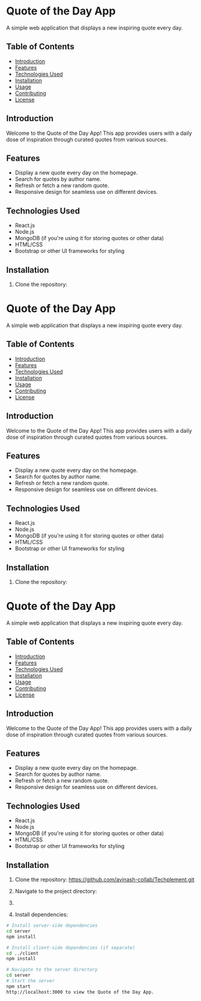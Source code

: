 # Quote of the Day App

A simple web application that displays a new inspiring quote every day.

## Table of Contents

- [Introduction](#introduction)
- [Features](#features)
- [Technologies Used](#technologies-used)
- [Installation](#installation)
- [Usage](#usage)
- [Contributing](#contributing)
- [License](#license)

## Introduction

Welcome to the Quote of the Day App! This app provides users with a daily dose of inspiration through curated quotes from various sources.

## Features

- Display a new quote every day on the homepage.
- Search for quotes by author name.
- Refresh or fetch a new random quote.
- Responsive design for seamless use on different devices.

## Technologies Used

- React.js
- Node.js
- MongoDB (if you're using it for storing quotes or other data)
- HTML/CSS
- Bootstrap or other UI frameworks for styling

## Installation

1. Clone the repository:
# Quote of the Day App

A simple web application that displays a new inspiring quote every day.

## Table of Contents

- [Introduction](#introduction)
- [Features](#features)
- [Technologies Used](#technologies-used)
- [Installation](#installation)
- [Usage](#usage)
- [Contributing](#contributing)
- [License](#license)

## Introduction

Welcome to the Quote of the Day App! This app provides users with a daily dose of inspiration through curated quotes from various sources.

## Features

- Display a new quote every day on the homepage.
- Search for quotes by author name.
- Refresh or fetch a new random quote.
- Responsive design for seamless use on different devices.

## Technologies Used

- React.js
- Node.js
- MongoDB (if you're using it for storing quotes or other data)
- HTML/CSS
- Bootstrap or other UI frameworks for styling

## Installation

1. Clone the repository:
# Quote of the Day App

A simple web application that displays a new inspiring quote every day.

## Table of Contents

- [Introduction](#introduction)
- [Features](#features)
- [Technologies Used](#technologies-used)
- [Installation](#installation)
- [Usage](#usage)
- [Contributing](#contributing)
- [License](#license)

## Introduction

Welcome to the Quote of the Day App! This app provides users with a daily dose of inspiration through curated quotes from various sources.

## Features

- Display a new quote every day on the homepage.
- Search for quotes by author name.
- Refresh or fetch a new random quote.
- Responsive design for seamless use on different devices.

## Technologies Used

- React.js
- Node.js
- MongoDB (if you're using it for storing quotes or other data)
- HTML/CSS
- Bootstrap or other UI frameworks for styling

## Installation

1. Clone the repository:
https://github.com/avinash-collab/Techplement.git


2. Navigate to the project directory:

3. 
3. Install dependencies:
```bash
# Install server-side dependencies
cd server
npm install

# Install client-side dependencies (if separate)
cd ../client
npm install

# Navigate to the server directory
cd server
# Start the server
npm start
http://localhost:3000 to view the Quote of the Day App.
